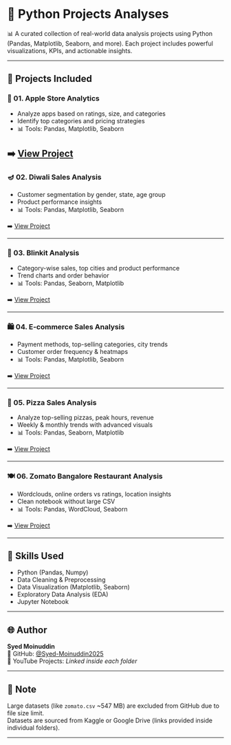 # 🐍 Python Projects Analyses

📊 A curated collection of real-world data analysis projects using Python (Pandas, Matplotlib, Seaborn, and more). Each project includes powerful visualizations, KPIs, and actionable insights.

---

## 📂 Projects Included

### 📱 01. Apple Store Analytics
- Analyze apps based on ratings, size, and categories
- Identify top categories and pricing strategies
- 📊 Tools: Pandas, Matplotlib, Seaborn

➡️ [View Project](./01_Apple_Store_Analysis) 
---

### 🪔 02. Diwali Sales Analysis
- Customer segmentation by gender, state, age group
- Product performance insights
- 📊 Tools: Pandas, Matplotlib, Seaborn

➡️ [View Project](./02_Diwali_Sales_Analysis)

---

### 🛒 03. Blinkit Analysis
- Category-wise sales, top cities and product performance
- Trend charts and order behavior
- 📊 Tools: Pandas, Seaborn, Matplotlib

➡️ [View Project](./03_Blinkit_Analysis)

---

### 🛍️ 04. E-commerce Sales Analysis
- Payment methods, top-selling categories, city trends
- Customer order frequency & heatmaps
- 📊 Tools: Pandas, Matplotlib, Seaborn

➡️ [View Project](./04_Ecommerce_Sales_Analysis)

---

### 🍕 05. Pizza Sales Analysis
- Analyze top-selling pizzas, peak hours, revenue
- Weekly & monthly trends with advanced visuals
- 📊 Tools: Pandas, Seaborn, Matplotlib

➡️ [View Project](./05_Pizza_Sales_Analysis)

---

### 🍽️ 06. Zomato Bangalore Restaurant Analysis
- Wordclouds, online orders vs ratings, location insights
- Clean notebook without large CSV
- 📊 Tools: Pandas, WordCloud, Seaborn

➡️ [View Project](./06_Zomato_Clean_Project)

---

## 🧠 Skills Used

- Python (Pandas, Numpy)
- Data Cleaning & Preprocessing
- Data Visualization (Matplotlib, Seaborn)
- Exploratory Data Analysis (EDA)
- Jupyter Notebook

---

## 🌐 Author

**Syed Moinuddin**  
📘 GitHub: [@Syed-Moinuddin2025](https://github.com/Syed-Moinuddin2025)  
🎥 YouTube Projects: *Linked inside each folder*

---

## 📌 Note

Large datasets (like `zomato.csv` ~547 MB) are excluded from GitHub due to file size limit.  
Datasets are sourced from Kaggle or Google Drive (links provided inside individual folders).

---

